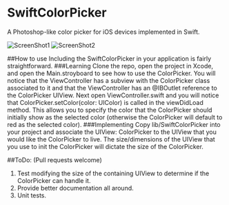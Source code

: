 SwiftColorPicker
================

A Photoshop-like color picker for iOS devices implemented in Swift.

![ScreenShot1](SwiftColorPicker/images/images/ScreenShot1.jpg)
![ScreenShot2](SwiftColorPicker/images/images/ScreenShot2.jpg)

##How to use
Including the SwiftColorPicker in your application is fairly straightforward.
###Learning
Clone the repo, open the project in Xcode, and open the Main.stroyboard to see how to use the ColorPicker. You will notice that the ViewController has a subview with the ColorPicker class associated to it and that the ViewController has an @IBOutlet reference to the ColorPicker UIView. Next open ViewController.swift and you will notice that ColorPicker.setColor(color: UIColor) is called in the viewDidLoad method. This allows you to specify the color that the ColorPicker should initially show as the selected color (otherwise the ColorPicker will default to red as the selected color).
###Implementing
Copy lib/SwiftColorPicker into your project and associate the UIView: ColorPicker to the UIView that you would like the ColorPicker to live. The size/dimensions of the UIView that you use to init the ColorPicker will dictate the size of the ColorPicker.

##ToDo:
(Pull requests welcome)

1. Test modifying the size of the containing UIView to determine if the ColorPicker can handle it.
2. Provide better documentation all around.
3. Unit tests.